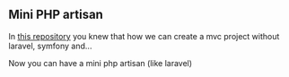 ## Mini PHP artisan
In [this repository]() you knew that how we can create a mvc project without laravel, symfony and...

Now you can have a mini php artisan (like laravel)
